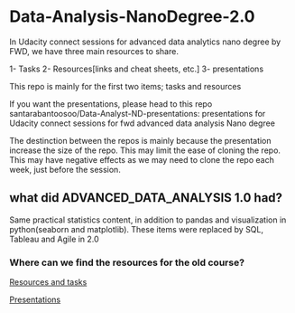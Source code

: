 # Data-Analysis-NanoDegree-2.0

In Udacity connect sessions for advanced data analytics nano degree by FWD, we have three main resources to share.

1- Tasks
2- Resources[links and cheat sheets, etc.]
3- presentations

This repo is mainly for the first two items; tasks and resources

If you want the presentations, please head to this repo santarabantoosoo/Data-Analyst-ND-presentations: presentations for Udacity connect sessions for fwd advanced data analysis Nano degree

The destinction between the repos is mainly because the presentation increase the size of the repo. This may limit the ease of cloning the repo. This may have negative effects as we may need to clone the repo each week, just before the session.

## what did ADVANCED_DATA_ANALYSIS 1.0 had?   

Same practical statistics content, in addition to pandas and visualization in python(seaborn and matplotlib). These items were replaced by SQL, Tableau and Agile in 2.0 

### Where can we find the resources for the old course?    

[Resources and tasks](https://github.com/santarabantoosoo/Data-Analysis-NanoDegree)

[Presentations](https://github.com/santarabantoosoo/Data-Analyst-ND-presentations)  

